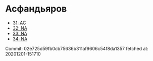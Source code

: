 # Асфандьяров
- [31: AC](31.md)
- [32: NA](32.md)
- [33: NA](33.md)
- [34: NA](34.md)

Commit: 02e725d59fb0cb75636b311af9606c54f8da1357
 fetched at: 20201201-151710
